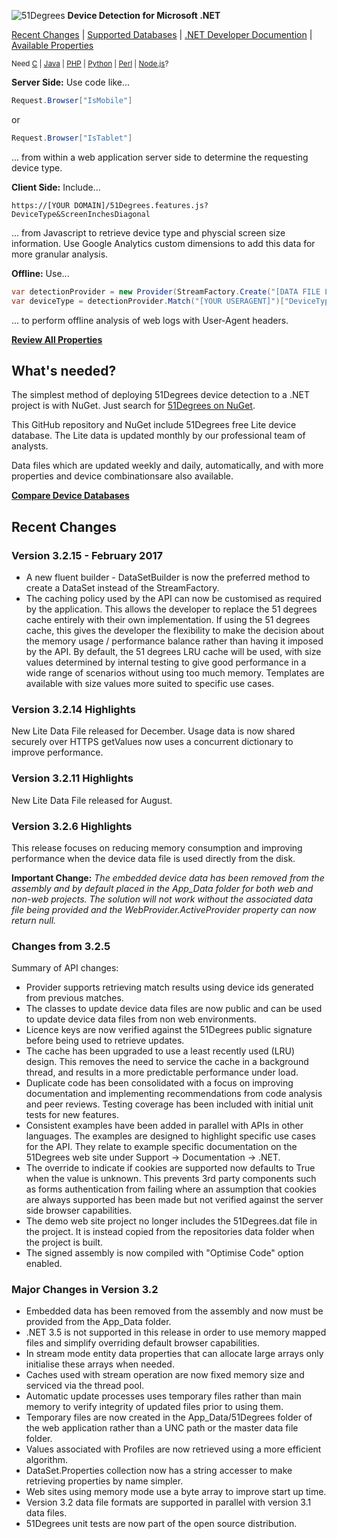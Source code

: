 ![51Degrees](https://51degrees.com/DesktopModules/FiftyOne/Distributor/Logo.ashx?utm_source=github&utm_medium=repository&utm_content=home&utm_campaign=net-open-source "THE Fastest and Most Accurate Device Detection") **Device Detection for Microsoft .NET**

[Recent Changes](#recent-changes "Review recent major changes") | [Supported Databases](https://51degrees.com/compare-data-options?utm_source=github&utm_medium=repository&utm_content=home-menu&utm_campaign=net-open-source "Different device databases which can be used with 51Degrees device detection") | [.NET Developer Documention](https://51degrees.com/support/documentation/net?utm_source=github&utm_medium=repository&utm_content=home-menu&utm_campaign=net-open-source "Full getting started guide and advanced developer documentation") | [Available Properties](https://51degrees.com/resources/property-dictionary?utm_source=github&utm_medium=repository&utm_content=home-menu&utm_campaign=net-open-source "View all available properties and values")

<sup>Need [C](https://github.com/51Degrees/Device-Detection "THE Fastest and most Accurate device detection for C") | [Java](https://github.com/51Degrees/Java-Device-Detection "THE Fastest and most Accurate device detection for Java") | [PHP](https://github.com/51Degrees/Device-Detection) | [Python](https://github.com/51Degrees/Device-Detection "THE Fastest and most Accurate device detection for Python") | [Perl](https://github.com/51Degrees/Device-Detection "THE Fastest and most Accurate device detection for Perl") | [Node.js](https://github.com/51Degrees/Device-Detection "THE Fastest and most Accurate device detection for Node.js")?</sup>

**Server Side:** Use code like...

```cs
Request.Browser["IsMobile"]
```

or 

```cs
Request.Browser["IsTablet"]
```

... from within a web application server side to determine the requesting device type.

**Client Side:** Include...

```
https://[YOUR DOMAIN]/51Degrees.features.js?DeviceType&ScreenInchesDiagonal
```

... from Javascript to retrieve device type and physcial screen size information. Use Google Analytics custom dimensions to add this data for more granular analysis.

**Offline:** Use...

```cs
var detectionProvider = new Provider(StreamFactory.Create("[DATA FILE LOCATION]"));
var deviceType = detectionProvider.Match("[YOUR USERAGENT]")["DeviceType"];
```

... to perform offline analysis of web logs with User-Agent headers.

**[Review All Properties](https://51degrees.com/resources/property-dictionary?utm_source=github&utm_medium=repository&utm_content=home-cta&utm_campaign=net-open-source "View all available properties and values")**

## What's needed?

The simplest method of deploying 51Degrees device detection to a .NET project is with NuGet. Just search for [51Degrees on NuGet](https://www.nuget.org/packages?q=51degrees "51Degrees Packages on NuGet").

This GitHub repository and NuGet include 51Degrees free Lite device database. The Lite data is updated monthly by our professional team of analysts. 

Data files which are updated weekly and daily, automatically, and with more properties and device combinationsare also available.

**[Compare Device Databases](https://51degrees.com/compare-data-options?utm_source=github&utm_medium=repository&utm_content=home-cta&utm_campaign=net-open-source "Compare different data file options for 51Degrees device detection")**

## Recent Changes

### Version 3.2.15 - February 2017

* A new fluent builder - DataSetBuilder is now the preferred method to create a DataSet instead of the StreamFactory.  
* The caching policy used by the API can now be customised as required by the application. This allows the developer to replace the 51 degrees cache entirely with their own implementation. If using the 51 degrees cache, this gives the developer the flexibility to make the decision about the memory usage / performance balance rather than having it imposed by the API. By default, the 51 degrees LRU cache will be used, with size values determined by internal testing to give good performance in a wide range of scenarios without using too much memory. Templates are available with size values more suited to specific use cases.

### Version 3.2.14 Highlights

New Lite Data File released for December.
Usage data is now shared securely over HTTPS
getValues now uses a concurrent dictionary to improve performance.

### Version 3.2.11 Highlights

New Lite Data File released for August.

### Version 3.2.6 Highlights

This release focuses on reducing memory consumption and improving performance when the device data file is used directly from the disk.

**Important Change:** _The embedded device data has been removed from the assembly and by default placed in the App_Data folder for both web and non-web projects. The solution will not work without the associated data file being provided and the WebProvider.ActiveProvider property can now return null._

### Changes from 3.2.5

Summary of API changes:

* Provider supports retrieving match results using device ids generated from previous matches.
* The classes to update device data files are now public and can be used to update device data files from non web environments.
* Licence keys are now verified against the 51Degrees public signature before being used to retrieve updates.
* The cache has been upgraded to use a least recently used (LRU) design. This removes the need to service the cache in a background thread, and results in a more predictable performance under load. 
* Duplicate code has been consolidated with a focus on improving documentation and implementing recommendations from code analysis and peer reviews. Testing coverage has been included with initial unit tests for new features.
* Consistent examples have been added in parallel with APIs in other languages. The examples are designed to highlight specific use cases for the API. They relate to example specific documentation on the 51Degrees web site under Support -> Documentation -> .NET. 
* The override to indicate if cookies are supported now defaults to True when the value is unknown. This prevents 3rd party components such as forms authentication from failing where an assumption that cookies are always supported has been made but not verified against the server side browser capabilities.
* The demo web site project no longer includes the 51Degrees.dat file in the project. It is instead copied from the repositories data folder when the project is built.
* The signed assembly is now compiled with "Optimise Code" option enabled.

### Major Changes in Version 3.2

* Embedded data has been removed from the assembly and now must be provided from the App_Data folder.
* .NET 3.5 is not supported in this release in order to use memory mapped files and simplify overriding default browser capabilities.
* In stream mode entity data properties that can allocate large arrays only initialise these arrays when needed.
* Caches used with stream operation are now fixed memory size and serviced via the thread pool.
* Automatic update processes uses temporary files rather than main memory to verify integrity of updated files prior to using them.
* Temporary files are now created in the App_Data/51Degrees folder of the web application rather than a UNC path or the master data file folder.
* Values associated with Profiles are now retrieved using a more efficient algorithm.
* DataSet.Properties collection now has a string accesser to make retrieving properties by name simpler.
* Web sites using memory mode use a byte array to improve start up time.
* Version 3.2 data file formats are supported in parallel with version 3.1 data files.
* 51Degrees unit tests are now part of the open source distribution.
